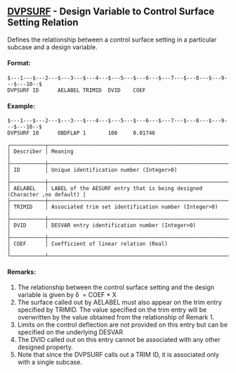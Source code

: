 ## [DVPSURF](https://nexus.hexagon.com/documentationcenter/bundle/MSC_Nastran_2022.4/page/Nastran_Combined_Book/qrg/bulkde/TOC.DVPSURF.xhtml) - Design Variable to Control Surface Setting Relation

Defines the relationship between a control surface setting in a particular subcase and a design variable.       

#### Format:

```nastran
$---1---$---2---$---3---$---4---$---5---$---6---$---7---$---8---$---9---$---10--$
DVPSURF ID      AELABEL TRIMID  DVID    COEF                                    
```

#### Example:

```nastran
$---1---$---2---$---3---$---4---$---5---$---6---$---7---$---8---$---9---$---10--$
DVPSURF 10      OBDFLAP 1       100     0.01746                                 
```

```text
┌───────────┬──────────────────────────────────────────────────────────────────────────┐
│ Describer │ Meaning                                                                  │
├───────────┼──────────────────────────────────────────────────────────────────────────┤
│ ID        │ Unique identification number (Integer>0)                                 │
├───────────┼──────────────────────────────────────────────────────────────────────────┤
│ AELABEL   │ LABEL of the AESURF entry that is being designed (Character ,no default) │
├───────────┼──────────────────────────────────────────────────────────────────────────┤
│ TRIMID    │ Associated trim set identification number (Integer>0)                    │
├───────────┼──────────────────────────────────────────────────────────────────────────┤
│ DVID      │ DESVAR entry identification number (Integer>0)                           │
├───────────┼──────────────────────────────────────────────────────────────────────────┤
│ COEF      │ Coefficient of linear relation (Real)                                    │
└───────────┴──────────────────────────────────────────────────────────────────────────┘
```

#### Remarks:

1. The relationship between the control surface setting and the design variable is given by  δ  = COEF * X
2. The surface called out by AELABEL must also appear on the trim entry specified by TRIMID. The value specified on the trim entry will be overwritten by the value obtained from the relationship of Remark 1.
3. Limits on the control deflection are not provided on this entry but can be specified on the underlying DESVAR
4. The DVID called out on this entry cannot be associated with any other designed property.
5. Note that since the DVPSURF calls out a TRIM ID, it is associated only with a single subcase.
